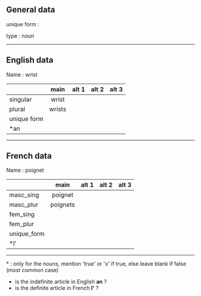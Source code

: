 ## General data

unique form :

type : noun

---

## English data

Name : wrist

|             |  main  | alt 1 | alt 2 | alt 3 |
| :---------- | :----: | :---: | :---: | ----- |
| singular    | wrist  |       |       |       |
| plural      | wrists |       |       |       |
| unique form |        |       |       |       |
| \*an        |        |       |       |       |

---

## French data

Name : poignet

|             |   main   | alt 1 | alt 2 | alt 3 |
| :---------- | :------: | :---: | :---: | :---: |
| masc_sing   | poignet  |       |       |       |
| masc_plur   | poignets |       |       |       |
| fem_sing    |          |       |       |       |
| fem_plur    |          |       |       |       |
| unique_form |          |       |       |       |
| \*l'        |          |       |       |       |

---

\* : only for the nouns, mention 'true' or 'x' if true, else leave blank if false (most common case)

- is the indefinite article in English **an** ?
- is the definite article in French **l'** ?
